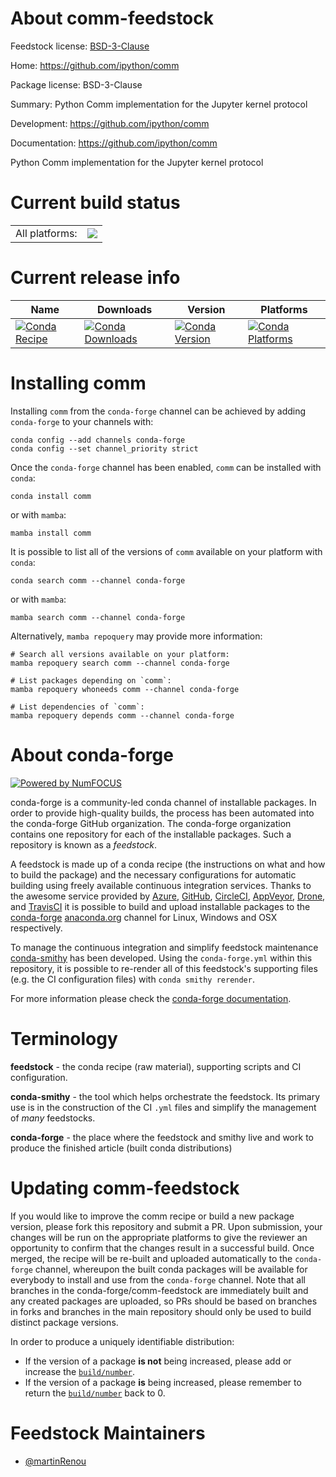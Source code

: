 About comm-feedstock
====================

Feedstock license: [BSD-3-Clause](https://github.com/conda-forge/comm-feedstock/blob/main/LICENSE.txt)

Home: https://github.com/ipython/comm

Package license: BSD-3-Clause

Summary: Python Comm implementation for the Jupyter kernel protocol

Development: https://github.com/ipython/comm

Documentation: https://github.com/ipython/comm

Python Comm implementation for the Jupyter kernel protocol

Current build status
====================


<table><tr><td>All platforms:</td>
    <td>
      <a href="https://dev.azure.com/conda-forge/feedstock-builds/_build/latest?definitionId=18018&branchName=main">
        <img src="https://dev.azure.com/conda-forge/feedstock-builds/_apis/build/status/comm-feedstock?branchName=main">
      </a>
    </td>
  </tr>
</table>

Current release info
====================

| Name | Downloads | Version | Platforms |
| --- | --- | --- | --- |
| [![Conda Recipe](https://img.shields.io/badge/recipe-comm-green.svg)](https://anaconda.org/conda-forge/comm) | [![Conda Downloads](https://img.shields.io/conda/dn/conda-forge/comm.svg)](https://anaconda.org/conda-forge/comm) | [![Conda Version](https://img.shields.io/conda/vn/conda-forge/comm.svg)](https://anaconda.org/conda-forge/comm) | [![Conda Platforms](https://img.shields.io/conda/pn/conda-forge/comm.svg)](https://anaconda.org/conda-forge/comm) |

Installing comm
===============

Installing `comm` from the `conda-forge` channel can be achieved by adding `conda-forge` to your channels with:

```
conda config --add channels conda-forge
conda config --set channel_priority strict
```

Once the `conda-forge` channel has been enabled, `comm` can be installed with `conda`:

```
conda install comm
```

or with `mamba`:

```
mamba install comm
```

It is possible to list all of the versions of `comm` available on your platform with `conda`:

```
conda search comm --channel conda-forge
```

or with `mamba`:

```
mamba search comm --channel conda-forge
```

Alternatively, `mamba repoquery` may provide more information:

```
# Search all versions available on your platform:
mamba repoquery search comm --channel conda-forge

# List packages depending on `comm`:
mamba repoquery whoneeds comm --channel conda-forge

# List dependencies of `comm`:
mamba repoquery depends comm --channel conda-forge
```


About conda-forge
=================

[![Powered by
NumFOCUS](https://img.shields.io/badge/powered%20by-NumFOCUS-orange.svg?style=flat&colorA=E1523D&colorB=007D8A)](https://numfocus.org)

conda-forge is a community-led conda channel of installable packages.
In order to provide high-quality builds, the process has been automated into the
conda-forge GitHub organization. The conda-forge organization contains one repository
for each of the installable packages. Such a repository is known as a *feedstock*.

A feedstock is made up of a conda recipe (the instructions on what and how to build
the package) and the necessary configurations for automatic building using freely
available continuous integration services. Thanks to the awesome service provided by
[Azure](https://azure.microsoft.com/en-us/services/devops/), [GitHub](https://github.com/),
[CircleCI](https://circleci.com/), [AppVeyor](https://www.appveyor.com/),
[Drone](https://cloud.drone.io/welcome), and [TravisCI](https://travis-ci.com/)
it is possible to build and upload installable packages to the
[conda-forge](https://anaconda.org/conda-forge) [anaconda.org](https://anaconda.org/)
channel for Linux, Windows and OSX respectively.

To manage the continuous integration and simplify feedstock maintenance
[conda-smithy](https://github.com/conda-forge/conda-smithy) has been developed.
Using the ``conda-forge.yml`` within this repository, it is possible to re-render all of
this feedstock's supporting files (e.g. the CI configuration files) with ``conda smithy rerender``.

For more information please check the [conda-forge documentation](https://conda-forge.org/docs/).

Terminology
===========

**feedstock** - the conda recipe (raw material), supporting scripts and CI configuration.

**conda-smithy** - the tool which helps orchestrate the feedstock.
                   Its primary use is in the construction of the CI ``.yml`` files
                   and simplify the management of *many* feedstocks.

**conda-forge** - the place where the feedstock and smithy live and work to
                  produce the finished article (built conda distributions)


Updating comm-feedstock
=======================

If you would like to improve the comm recipe or build a new
package version, please fork this repository and submit a PR. Upon submission,
your changes will be run on the appropriate platforms to give the reviewer an
opportunity to confirm that the changes result in a successful build. Once
merged, the recipe will be re-built and uploaded automatically to the
`conda-forge` channel, whereupon the built conda packages will be available for
everybody to install and use from the `conda-forge` channel.
Note that all branches in the conda-forge/comm-feedstock are
immediately built and any created packages are uploaded, so PRs should be based
on branches in forks and branches in the main repository should only be used to
build distinct package versions.

In order to produce a uniquely identifiable distribution:
 * If the version of a package **is not** being increased, please add or increase
   the [``build/number``](https://docs.conda.io/projects/conda-build/en/latest/resources/define-metadata.html#build-number-and-string).
 * If the version of a package **is** being increased, please remember to return
   the [``build/number``](https://docs.conda.io/projects/conda-build/en/latest/resources/define-metadata.html#build-number-and-string)
   back to 0.

Feedstock Maintainers
=====================

* [@martinRenou](https://github.com/martinRenou/)

